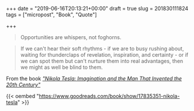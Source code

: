 +++
date = "2019-06-16T20:13:21+00:00"
draft = true
slug = 201830111824
tags = ["micropost", "Book", "Quote"]

+++
> Opportunities are whispers, not foghorns.

> If we can't hear their soft rhythms - if we are to busy rushing about, waiting for thunderclaps of revelation, inspiration, and certainty - or if we can spot them but can't nurture them into real advantages, then we might as well be blind to them.

From the book _["Nikola Tesla: Imagination and the Man That Invented the 20th Century"](https://www.goodreads.com/book/show/17835351-nikola-tesla)_

{{< oembed "https://www.goodreads.com/book/show/17835351-nikola-tesla" >}}